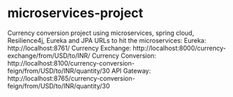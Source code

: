 # microservices-project
Currency conversion project using microservices, spring cloud, Resilience4j, Eureka and JPA
URLs to hit the microservices:
Eureka: http://localhost:8761/
Currency Exchange: http://localhost:8000/currency-exchange/from/USD/to/INR/
Currency Conversion: http://localhost:8100/currency-conversion-feign/from/USD/to/INR/quantity/30
API Gateway: http://localhost:8765/currency-conversion-feign/from/USD/to/INR/quantity/30 
